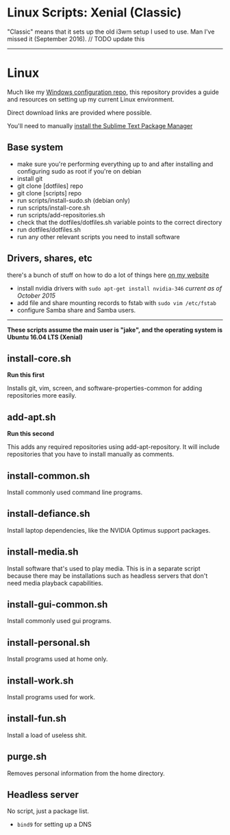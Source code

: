 # Linux Scripts: Xenial (Classic)
"Classic" means that it sets up the old i3wm setup I used to use. Man I've missed it (September 2016).
// TODO update this

--------

# Linux
Much like my [Windows configuration repo](https://github.com/madstanners/setup_windows), this repository provides a guide and resources on setting up my current Linux environment.

Direct download links are provided where possible.

You'll need to manually [install the Sublime Text Package Manager](https://packagecontrol.io/installation)

## Base system

- make sure you're performing everything up to and after installing and configuring sudo as root if you're on debian
- install git
- git clone [dotfiles] repo
- git clone [scripts] repo
- run scripts/install-sudo.sh (debian only)
- run scripts/install-core.sh
- run scripts/add-repositories.sh
- check that the dotfiles/dotfiles.sh variable points to the correct directory
- run dotfiles/dotfiles.sh
- run any other relevant scripts you need to install software

## Drivers, shares, etc

there's a bunch of stuff on how to do a lot of things here [on my website](http://jakestanley.net/kb.html)

- install nvidia drivers with ```sudo apt-get install nvidia-346``` *current as of October 2015*
- add file and share mounting records to fstab with ```sudo vim /etc/fstab```
- configure Samba share and Samba users.

--------

**These scripts assume the main user is "jake", and the operating system is Ubuntu 16.04 LTS (Xenial)**

## install-core.sh
**Run this first**

Installs git, vim, screen, and software-properties-common for adding repositories more easily.

## add-apt.sh
**Run this second**

This adds any required repositories using add-apt-repository. It will include repositories that you have to install manually as comments.

## install-common.sh
Install commonly used command line programs.

## install-defiance.sh
Install laptop dependencies, like the NVIDIA Optimus support packages.

## install-media.sh
Install software that's used to play media. This is in a separate script because there may be installations such as headless servers that don't need media playback capabilities.

## install-gui-common.sh
Install commonly used gui programs.

## install-personal.sh
Install programs used at home only.

## install-work.sh
Install programs used for work.

## install-fun.sh
Install a load of useless shit.

## purge.sh
Removes personal information from the home directory.

## Headless server
No script, just a package list.
- `bind9` for setting up a DNS